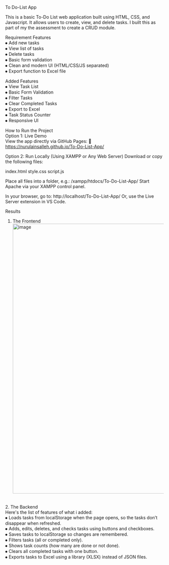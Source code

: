 To Do-List App

This is a basic To-Do List web application built using HTML, CSS, and Javascript. It allows users to create, view, and delete tasks. I built this as part of my the assessment to create a CRUD module.

Requirement Features
<br> ⦁	Add new tasks
<br>  ⦁	View list of tasks
<br> ⦁	Delete tasks
<br> ⦁	Basic form validation
<br> ⦁	Clean and modern UI (HTML/CSS/JS separated)
<br> ⦁	Export function to Excel file

Added Features
<br> ⦁	View Task List
<br> ⦁	Basic Form Validation
<br> ⦁	Filter Tasks
<br> ⦁	Clear Completed Tasks
<br> ⦁	Export to Excel
<br> ⦁	Task Status Counter
<br> ⦁	Responsive UI

How to Run the Project
<br> Option 1: Live Demo
<br> View the app directly via GitHub Pages:
🔗 https://nurulainsalleh.github.io/To-Do-List-App/

Option 2: Run Locally (Using XAMPP or Any Web Server)
Download or copy the following files:

index.html
style.css
script.js

Place all files into a folder, e.g.:
/xampp/htdocs/To-Do-List-App/
Start Apache via your XAMPP control panel.

In your browser, go to:
http://localhost/To-Do-List-App/
Or, use the Live Server extension in VS Code.



Results
1. The Frontend <br>
   <img width="1917" height="858" alt="image" src="https://github.com/user-attachments/assets/4d0ffd26-6f89-4f9d-8fd3-ee38ad2c0130" />

<br>
2. The Backend <br>
   Here's the list of features of what i added:
   <br>⦁ Loads tasks from localStorage when the page opens, so the tasks don’t disappear when refreshed.
   <br>⦁ Adds, edits, deletes, and checks tasks using buttons and checkboxes.
   <br>⦁ Saves tasks to localStorage so changes are remembered.
   <br>⦁ Filters tasks (all or completed only).
   <br>⦁ Shows task counts (how many are done or not done).
   <br>⦁ Clears all completed tasks with one button.
   <br>⦁ Exports tasks to Excel using a library (XLSX) instead of JSON files.
